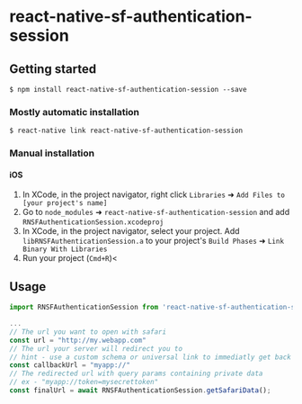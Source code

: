 
# react-native-sf-authentication-session

## Getting started

`$ npm install react-native-sf-authentication-session --save`

### Mostly automatic installation

`$ react-native link react-native-sf-authentication-session`

### Manual installation


#### iOS

1. In XCode, in the project navigator, right click `Libraries` ➜ `Add Files to [your project's name]`
2. Go to `node_modules` ➜ `react-native-sf-authentication-session` and add `RNSFAuthenticationSession.xcodeproj`
3. In XCode, in the project navigator, select your project. Add `libRNSFAuthenticationSession.a` to your project's `Build Phases` ➜ `Link Binary With Libraries`
4. Run your project (`Cmd+R`)<


## Usage
```javascript
import RNSFAuthenticationSession from 'react-native-sf-authentication-session';

...
// The url you want to open with safari
const url = "http://my.webapp.com"
// The url your server will redirect you to
// hint - use a custom schema or universal link to immediatly get back to your app
const callbackUrl = "myapp://"
// The redirected url with query params containing private data
// ex - "myapp://token=mysecrettoken"
const finalUrl = await RNSFAuthenticationSession.getSafariData();
```
